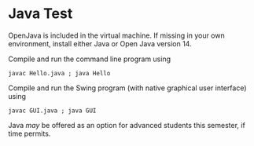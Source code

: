 Java Test
=========

OpenJava is included in the virtual machine. If missing in your own environment, install either Java or Open Java version 14.

Compile and run the command line program using

``javac Hello.java ; java Hello``

Compile and run the Swing program (with native graphical user interface) using

``javac GUI.java ; java GUI``

Java *may* be offered as an option for advanced students this semester, if time permits.
